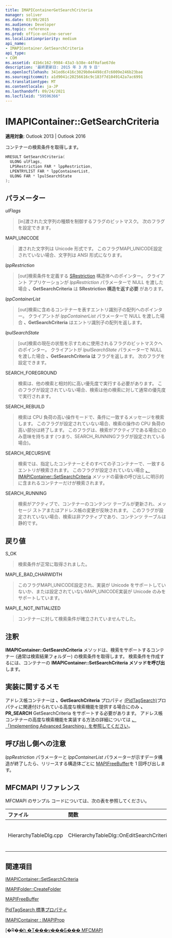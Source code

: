 ```yaml
---
title: IMAPIContainerGetSearchCriteria
manager: soliver
ms.date: 03/09/2015
ms.audience: Developer
ms.topic: reference
ms.prod: office-online-server
ms.localizationpriority: medium
api_name:
- IMAPIContainer.GetSearchCriteria
api_type:
- COM
ms.assetid: 41b6c162-9984-43a3-b38e-44f0afae67de
description: '最終更新日: 2015 年 3 月 9 日'
ms.openlocfilehash: 341ed6c416c3029b0e4498cd7c6009e246b23bae
ms.sourcegitcommit: a1d9041c20256616c9c183f7d1049142a7ac6991
ms.translationtype: MT
ms.contentlocale: ja-JP
ms.lasthandoff: 09/24/2021
ms.locfileid: "59596366"
---
```

# <a name="imapicontainergetsearchcriteria"></a>IMAPIContainer::GetSearchCriteria

  
  
**適用対象**: Outlook 2013 | Outlook 2016 
  
コンテナーの検索条件を取得します。
  
```cpp
HRESULT GetSearchCriteria(
  ULONG ulFlags,
  LPSRestriction FAR * lppRestriction,
  LPENTRYLIST FAR * lppContainerList,
  ULONG FAR * lpulSearchState
);
```

## <a name="parameters"></a>パラメーター

 _ulFlags_
  
> [in]渡された文字列の種類を制御するフラグのビットマスク。 次のフラグを設定できます。
    
MAPI_UNICODE 
  
> 渡された文字列は Unicode 形式です。 このフラグMAPI_UNICODE設定されていない場合、文字列は ANSI 形式になります。
    
 _lppRestriction_
  
> [out]検索条件を定義する [SRestriction](srestriction.md) 構造体へのポインター。 クライアント アプリケーションが  _lppRestriction_ パラメーターで NULL を渡した場合 **、GetSearchCriteria** は **SRestriction 構造を返す必要** があります。 
    
 _lppContainerList_
  
> [out]検索に含めるコンテナーを表すエントリ識別子の配列へのポインター。 クライアントが  _lppContainerList_ パラメーターで NULL を渡した場合 **、GetSearchCriteria** はエントリ識別子の配列を返します。 
    
 _lpulSearchState_
  
> [out]検索の現在の状態を示すために使用されるフラグのビットマスクへのポインター。 クライアントが  _lpulSearchState_ パラメーターで NULL を渡した場合 **、GetSearchCriteria は** フラグを返します。 次のフラグを設定できます。 
    
SEARCH_FOREGROUND 
  
> 検索は、他の検索と相対的に高い優先度で実行する必要があります。 このフラグが設定されていない場合、検索は他の検索に対して通常の優先度で実行されます。
    
SEARCH_REBUILD 
  
> 検索は CPU 負荷の高い操作モードで、条件に一致するメッセージを検索します。 このフラグが設定されていない場合、検索の操作の CPU 負荷の高い部分は終了します。 このフラグは、検索がアクティブである場合にのみ意味を持ちます (つまり、SEARCH_RUNNINGフラグが設定されている場合)。
    
SEARCH_RECURSIVE 
  
> 検索では、指定したコンテナーとそのすべての子コンテナーで、一致するエントリが検索されます。 このフラグが設定されていない場合 [、IMAPIContainer::SetSearchCriteria](imapicontainer-setsearchcriteria.md) メソッドの最後の呼び出しに明示的に含まれるコンテナーだけが検索されます。 
    
SEARCH_RUNNING 
  
> 検索がアクティブで、コンテナーのコンテンツ テーブルが更新され、メッセージ ストアまたはアドレス帳の変更が反映されます。 このフラグが設定されていない場合、検索は非アクティブであり、コンテンツ テーブルは静的です。
    
## <a name="return-value"></a>戻り値

S_OK 
  
> 検索条件が正常に取得されました。
    
MAPI_E_BAD_CHARWIDTH 
  
> このフラグMAPI_UNICODE設定され、実装が Unicode をサポートしていないか、または設定されていないMAPI_UNICODE実装が Unicode のみをサポートしています。
    
MAPI_E_NOT_INITIALIZED 
  
> コンテナーに対して検索条件が確立されていませんでした。
    
## <a name="remarks"></a>注釈

**IMAPIContainer::GetSearchCriteria** メソッドは、検索をサポートするコンテナー (通常は検索結果フォルダー) の検索条件を取得します。 検索条件を作成するには、コンテナーの **IMAPIContainer::SetSearchCriteria メソッドを呼び出** します。 
  
## <a name="notes-to-implementers"></a>実装に関するメモ

アドレス帳コンテナーは **、GetSearchCriteria** プロパティ [(PidTagSearch)](pidtagsearch-canonical-property.md)プロパティに関連付けられている高度な検索機能を提供する場合にのみ **、PR_SEARCH** GetSearchCriteria をサポートする必要があります。 アドレス帳コンテナーの高度な検索機能を実装する方法の詳細については [、「Implementing Advanced Searching」を参照してください](implementing-advanced-searching.md)。
  
## <a name="notes-to-callers"></a>呼び出し側への注意

_lppRestriction_ パラメーターと _lppContainerList_ パラメーターが示すデータ構造が終了したら、リリースする構造体ごとに [MAPIFreeBuffer](mapifreebuffer.md)を 1 回呼び出します。 
  
## <a name="mfcmapi-reference"></a>MFCMAPI リファレンス

MFCMAPI のサンプル コードについては、次の表を参照してください。
  
|**ファイル**|**関数**|**コメント**|
|:-----|:-----|:-----|
|HierarchyTableDlg.cpp  <br/> |CHierarchyTableDlg::OnEditSearchCriteria  <br/> |MFCMAPI は **IMAPIContainer::GetSearchCriteria** メソッドを使用して、表示するフォルダーから検索条件を取得します。  <br/> |
   
## <a name="see-also"></a>関連項目



[IMAPIContainer::SetSearchCriteria](imapicontainer-setsearchcriteria.md)
  
[IMAPIFolder::CreateFolder](imapifolder-createfolder.md)
  
[MAPIFreeBuffer](mapifreebuffer.md)
  
[PidTagSearch 標準プロパティ](pidtagsearch-canonical-property.md)
  
[IMAPIContainer : IMAPIProp](imapicontainerimapiprop.md)


[�R�[�h �T���v���Ƃ��� MFCMAPI](mfcmapi-as-a-code-sample.md)


